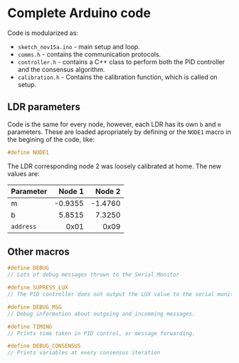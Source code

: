 # Complete Arduino code

Code is modularized as:

+ `sketch_nov15a.ino` - main setup and loop.
+ `comms.h` - contains the communication protocols.
+ `controller.h` - contains a C++ class to perform both the PID controller and the consensus algorithm.
+ `calibration.h` - Contains the calibration function, which is called on setup.

## LDR parameters

Code is the same for every node, however, each LDR has its own `b` and `m` parameters. These are loaded apropriately by defining or the `NODE1` macro in the begining of the code, like:
```C
#define NODE1
```

The LDR corresponding node 2 was loosely calibrated at home. The new values are:

| Parameter     | Node 1| Node 2|
| ------------- |------:|------:|
| m             |-0.9355|-1.4760|
| b             |5.8515 |7.3250 |
| `address`     |0x01   | 0x09  |

## Other macros

```C
#define DEBUG
// Lots of debug messages thrown to the Serial Monitor

#define SUPRESS_LUX
// The PID controller does not output the LUX value to the serial monitor.

#define DEBUG_MSG
// Debug information about outgoing and incomming messages.

#define TIMING
// Prints time taken in PID control, or message forwarding.

#define DEBUG_CONSENSUS
// Prints variables at every consensus iteration
```
